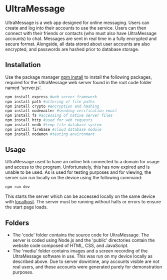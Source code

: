 # UltraMessage

UltraMessage is a web app designed for online messaging. Users can create and log into their accounts to use the service. Users can then connect with their friends or contacts (who must also have UltraMessage accounts) to chat.
Messages are sent in real time in a fully encrypted and secure format. Alongside, all data stored about user accounts are also encrypted, and passwords are hashed prior to database storage.

## Installation

Use the package manager [npm install](https://docs.npmjs.com/cli/v9/commands/npm-install) to install the following packages, required for the UltraMessage web server found in the root code folder named 'server.js'. 

```bash
npm install express #web server framework
npm install path #altering of file paths
npm install crypto #encryption and hashing
npm install nodemailer #sending verification email
npm install fs #accessing of native server files
npm install http #used for web requests
npm install nedb #temp file database system
npm install firebase #cloud database module
npm install nodemon #testing environment
```

## Usage

UltraMessage used to have an online link connected to a domain for usage and access to the program. Unfortunately, this has now expired and is unable to be used. 
As is used for testing purposes and for viewing, the server can run locally on the device using the following command:
```bash
npm run dev
```
This starts the server which can be accessed locally on the same device with [localhost](http://localhost/). The server must be running without halts or errors to ensure the start page loads.


## Folders
- The 'code' folder contains the source code for UltraMessage. The server is coded using Node.js and the 'public' directories contain the website code composed of HTML, CSS, and JavaScript.
- The 'media' folder contains images and a screen recording of the UltraMessage software in use. This was run on my device locally as described above. Due to server downtime, any accounts visible are not real users, and these accounts were generated purely for demonstration purposes.
